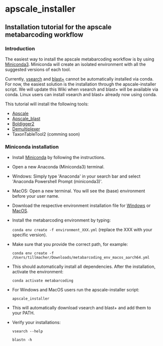 # apscale_installer

## Installation tutorial for the apscale metabarcoding workflow
### Introduction

The easiest way to install the apscale metabarcoding workflow is by using [Miniconda3](https://docs.anaconda.com/miniconda/).
Miniconda will create an isolated environment with all the suggested versions of each tool.

Currently, [vsearch](https://github.com/torognes/vsearch) and [blast+](https://blast.ncbi.nlm.nih.gov/doc/blast-help/downloadblastdata.html) cannot be automatically installed via conda. For now, the easiest solution is the installation through the apscale-installer script. We will update this Wiki when vsearch and blast+ will be available via conda. Linux users can install vsearch and blast+ already now using conda.

This tutorial will install the following tools:
* [Apscale](https://github.com/DominikBuchner/apscale)
* [Apscale_blast](https://github.com/TillMacher/apscale_blast)
* [Boldigger2](https://github.com/DominikBuchner/BOLDigger2)
* [Demultiplexer](https://github.com/DominikBuchner/demultiplexer)
* TaxonTableTool2 (comming soon)

### Miniconda installation

* Install [Miniconda](https://docs.anaconda.com/miniconda/miniconda-install/) by following the instructions.
* Open a new Anaconda (Miniconda3) terminal.
* Windows: Simply type 'Anaconda' in your search bar and select 'Anaconda Powershell Prompt (miniconda3)'.
* MacOS: Open a new terminal. You will see the (base) environment before your user name.
* Download the respective environment installation file for [Windows](https://github.com/TillMacher/apscale_installer/blob/main/environments/metabarcoding_env_windows_x64.yml) or [MacOS](https://github.com/TillMacher/apscale_installer/blob/main/environments/metabarcoding_env_macos_aarch64.yml).
* Install the metabarcoding environment by typing:

  `conda env create -f environment_XXX.yml` (replace the XXX with your specific version).

* Make sure that you provide the correct path, for example:

  `conda env create -f /Users/tillmacher/Downloads/metabarcoding_env_macos_aarch64.yml`

* This should automatically install all dependencies. After the installation, activate the environment:

  `conda activate metabarcoding`

* For Windows and MacOS users run the apscale-installer script:

  `apscale_installer`

* This will automatically download vsearch and blast+ and add them to your PATH.
* Verify your installations:

  `vsearch --help`
  
  `blastn -h`




